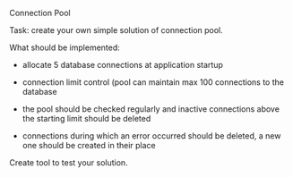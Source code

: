 Connection Pool

Task: create your own simple solution of connection pool.

What should be implemented:

- allocate 5 database connections at application startup

- connection limit control (pool can maintain max 100 connections to the database

- the pool should be checked regularly and inactive connections above the starting limit should be deleted

- connections during which an error occurred should be deleted, a new one should be created in their place

Create tool to test your solution.

